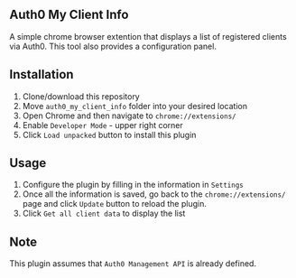 ## Auth0 My Client Info
A simple chrome browser extention that displays a list of registered clients via Auth0. This tool also provides a configuration panel.
## Installation
1. Clone/download this repository
2. Move `auth0_my_client_info` folder into your desired location
3. Open Chrome and then navigate to `chrome://extensions/`
4. Enable `Developer Mode` - upper right corner
5. Click `Load unpacked` button to install this plugin
## Usage
1. Configure the plugin by filling in the information in `Settings`
2. Once all the information is saved, go back to the `chrome://extensions/` page and click `Update` button to reload the plugin.
3. Click `Get all client data` to display the list
## Note
This plugin assumes that `Auth0 Management API` is already defined.